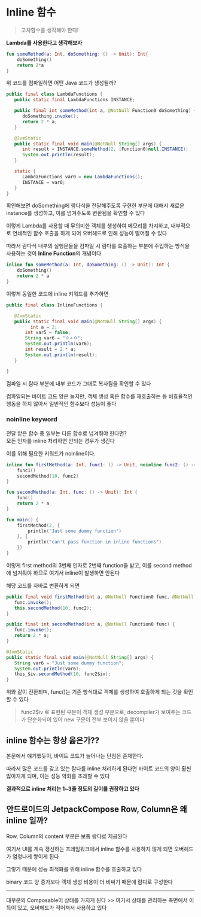 # Inline 함수
> 고차함수를 생각해야 한다!

**Lambda를 사용한다고 생각해보자**

```kotlin
fun someMethod(a: Int, doSomething: () -> Unit): Int{
    doSomething()
    return 2*a
}
```
위 코드를 컴파일하면 어떤 Java 코드가 생성될까?

```java
public final class LambdaFunctions {
   public static final LambdaFunctions INSTANCE;

   public final int someMethod(int a, @NotNull Function0 doSomething) {
      doSomething.invoke();
      return 2 * a;
   }

   @JvmStatic
   public static final void main(@NotNull String[] args) {
      int result = INSTANCE.someMethod(2, (Function0)null.INSTANCE);
      System.out.println(result);
   }

   static {
      LambdaFunctions var0 = new LambdaFunctions();
      INSTANCE = var0;
   }
}
```

확인해보면 doSomething에 람다식을 전달해주도록 구현한 부분에 대해서 새로운 instance를 생성하고, 이를 넘겨주도록 변환됨을 확인할 수 있다

이렇게 Lambda를 사용할 때 무의미한 객체를 생성하여 메모리를 차지하고, 내부적으로 연쇄적인 함수 호출을 하게 되어 오버헤드로 인해 성능이 떨어질 수 있다

따라서 람다식 내부의 실행문들을 컴파일 시 람다를 호출하는 부분에 주입하는 방식을 사용하는 것이 **Inline Function**의 개념이다

```kotlin
inline fun someMethod(a: Int, doSomething: () -> Unit): Int {
    doSomething()
    return 2 * a
}
```
이렇게 동일한 코드에 inline 키워드를 추가하면 

```java
public final class InlineFunctions {

   @JvmStatic
   public static final void main(@NotNull String[] args) {
	     int a = 2;
       int var5 = false;
       String var6 = "ㅇㅅㅇ";
       System.out.println(var6);
       int result = 2 * a;
       System.out.println(result);
   }

}
```
컴파일 시 람다 부분에 내부 코드가 그대로 복사됨을 확인할 수 있다

컴파일되는 바이트 코드 양은 늘지만, 객체 생성 혹은 함수를 재호출하는 등 비효율적인 행동을 하지 않아서 일반적인 함수보다 성능이 좋다

### noinline keyword
전달 받은 함수 중 일부는 다른 함수로 넘겨줘야 한다면?   
모든 인자를 inline 처리하면 안되는 경우가 생긴다

이를 위해 필요한 키워드가 noinline이다.

```kotlin
inline fun firstMethod(a: Int, func1: () -> Unit, noinline func2: () -> Unit) {
    func1()
    secondMethod(10, func2)
}

fun secondMethod(a: Int, func: () -> Unit): Int {
    func()
    return 2 * a
}

fun main() {
    firstMethod(2, {
        println("Just some dummy function")
    }, {
        println("can't pass function in inline functions")
    })
}
```

이렇게 first method의 3번째 인자로 2번째 function을 받고, 이를 second method에 넘겨줘야 하므로 여기서 inline이 발생하면 안된다

해당 코드를 자바로 변환하게 되면 

```java
public final void firstMethod(int a, @NotNull Function0 func, @NotNull Function0 func2) {
   func.invoke();
   this.secondMethod(10, func2);
}

public final int secondMethod(int a, @NotNull Function0 func) {
   func.invoke();
   return 2 * a;
}

@JvmStatic
public static final void main(@NotNull String[] args) {
   String var6 = "Just some dummy function";
   System.out.println(var6);
   this_$iv.secondMethod(10, func2$iv);
}
```

위와 같이 전환되며, func()는 기존 방식대로 객체를 생성하여 호출하게 되는 것을 확인할 수 있다

> func2$iv 로 표현된 부분이 객체 생성 부분으로, decompiler가 보여주는 코드가 단순화되어 있어 new 구문이 전부 보이지 않을 뿐이다

## inline 함수는 항상 옳은가??

본문에서 얘기했듯이, 바이트 코드가 늘어나는 단점은 존재한다.

따라서 많은 코드를 갖고 있는 람다를 inline 처리하게 된다면 바이트 코드의 양이 훨씬 많아지게 되며, 이는 성능 악화를 초래할 수 있다

**결과적으로 inline 처리는 1~3줄 정도의 길이를 권장하고 있다**

## 안드로이드의 JetpackCompose Row, Column은 왜 inline 일까?

Row, Column의 content 부분은 보통 람다로 제공된다

여기서 UI를 계속 갱신하는 프레임워크에서 inline 함수를 사용하지 않게 되면 오버헤드가 엄청나게 쌓이게 된다

그렇기 때문에 성능 최적화를 위해 inline 함수를 호출하고 있다

binary 코드 양 증가보다 객체 생성 비용이 더 비싸기 때문에 람다로 구성한다

---

대부분의 Composable이 상태를 가지게 된다 >> 여기서 상태를 관리하는 측면에서 이득이 있고, 오버헤드가 적어져서 사용하고 있다